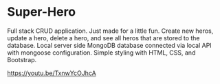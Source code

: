 # Super-Hero
Full stack CRUD application. Just made for a little fun. Create new heros, update a hero, delete a hero, and see all heros that are stored to the database.
Local server side MongoDB database connected via local API with mongoose configuration. Simple styling with HTML, CSS, and Bootstrap. 

https://youtu.be/TxnwYcOJhcA
